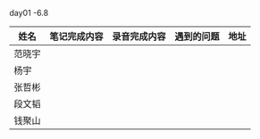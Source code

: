 day01 -6.8

| 姓名   | 笔记完成内容 | 录音完成内容 | 遇到的问题 | 地址 |
| ------ | ------------ | ------------ | ---------- | ---- |
| 范晓宇 |              |              |            |      |
| 杨宇   |              |              |            |      |
| 张哲彬 |              |              |            |      |
| 段文韬 |              |              |            |      |
| 钱聚山 |              |              |            |      |

